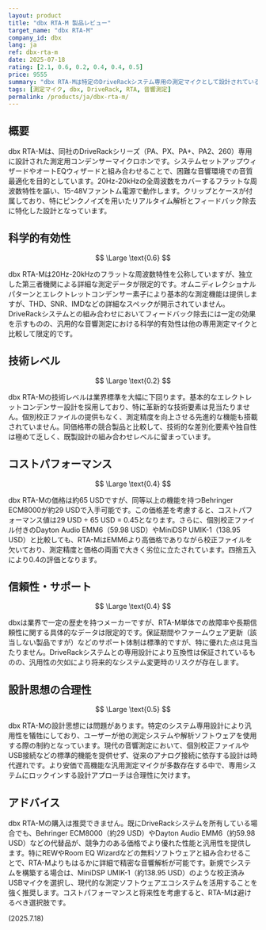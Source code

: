 ```yaml
---
layout: product
title: "dbx RTA-M 製品レビュー"
target_name: "dbx RTA-M"
company_id: dbx
lang: ja
ref: dbx-rta-m
date: 2025-07-18
rating: [2.1, 0.6, 0.2, 0.4, 0.4, 0.5]
price: 9555
summary: "dbx RTA-Mは特定のDriveRackシステム専用の測定マイクとして設計されているが、汎用性に欠け、より安価で高性能な代替品が多数存在する。20Hz-20kHzのフラットレスポンスを謳うものの、独立した第三者による測定データは限定的で、同等機能をより低価格で提供する製品に対してコストパフォーマンスは極めて低い。"
tags: [測定マイク, dbx, DriveRack, RTA, 音響測定]
permalink: /products/ja/dbx-rta-m/
---
```


## 概要

dbx RTA-Mは、同社のDriveRackシリーズ（PA、PX、PA+、PA2、260）専用に設計された測定用コンデンサーマイクロホンです。システムセットアップウィザードやオートEQウィザードと組み合わせることで、困難な音響環境での音質最適化を目的としています。20Hz-20kHzの全周波数をカバーするフラットな周波数特性を謳い、15-48Vファントム電源で動作します。クリップとケースが付属しており、特にピンクノイズを用いたリアルタイム解析とフィードバック除去に特化した設計となっています。

## 科学的有効性

$$ \Large \text{0.6} $$

dbx RTA-Mは20Hz-20kHzのフラットな周波数特性を公称していますが、独立した第三者機関による詳細な測定データが限定的です。オムニディレクショナルパターンとエレクトレットコンデンサー素子により基本的な測定機能は提供しますが、THD、SNR、IMDなどの詳細なスペックが開示されていません。DriveRackシステムとの組み合わせにおいてフィードバック除去には一定の効果を示すものの、汎用的な音響測定における科学的有効性は他の専用測定マイクと比較して限定的です。

## 技術レベル

$$ \Large \text{0.2} $$

dbx RTA-Mの技術レベルは業界標準を大幅に下回ります。基本的なエレクトレットコンデンサー設計を採用しており、特に革新的な技術要素は見当たりません。個別校正ファイルの提供もなく、測定精度を向上させる先進的な機能も搭載されていません。同価格帯の競合製品と比較して、技術的な差別化要素や独自性は極めて乏しく、既製設計の組み合わせレベルに留まっています。

## コストパフォーマンス

$$ \Large \text{0.4} $$

dbx RTA-Mの価格は約65 USDですが、同等以上の機能を持つBehringer ECM8000が約29 USDで入手可能です。この価格差を考慮すると、コストパフォーマンス値は29 USD ÷ 65 USD = 0.45となります。さらに、個別校正ファイル付きのDayton Audio EMM6（59.98 USD）やMiniDSP UMIK-1（138.95 USD）と比較しても、RTA-MはEMM6より高価格でありながら校正ファイルを欠いており、測定精度と価格の両面で大きく劣位に立たされています。四捨五入により0.4の評価となります。

## 信頼性・サポート

$$ \Large \text{0.4} $$

dbxは業界で一定の歴史を持つメーカーですが、RTA-M単体での故障率や長期信頼性に関する具体的なデータは限定的です。保証期間やファームウェア更新（該当しない製品ですが）などのサポート体制は標準的ですが、特に優れた点は見当たりません。DriveRackシステムとの専用設計により互換性は保証されているものの、汎用性の欠如により将来的なシステム変更時のリスクが存在します。

## 設計思想の合理性

$$ \Large \text{0.5} $$

dbx RTA-Mの設計思想には問題があります。特定のシステム専用設計により汎用性を犠牲にしており、ユーザーが他の測定システムや解析ソフトウェアを使用する際の制約となっています。現代の音響測定において、個別校正ファイルやUSB接続などの標準的機能を提供せず、従来のアナログ接続に依存する設計は時代遅れです。より安価で高機能な汎用測定マイクが多数存在する中で、専用システムにロックインする設計アプローチは合理性に欠けます。

## アドバイス

dbx RTA-Mの購入は推奨できません。既にDriveRackシステムを所有している場合でも、Behringer ECM8000（約29 USD）やDayton Audio EMM6（約59.98 USD）などの代替品が、競争力のある価格でより優れた性能と汎用性を提供します。特にREWやRoom EQ Wizardなどの無料ソフトウェアと組み合わせることで、RTA-Mよりもはるかに詳細で精密な音響解析が可能です。新規でシステムを構築する場合は、MiniDSP UMIK-1（約138.95 USD）のような校正済みUSBマイクを選択し、現代的な測定ソフトウェアエコシステムを活用することを強く推奨します。コストパフォーマンスと将来性を考慮すると、RTA-Mは避けるべき選択肢です。

(2025.7.18)